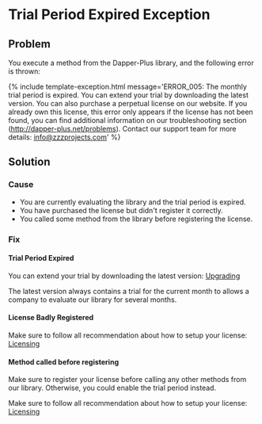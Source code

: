 # Trial Period Expired Exception

## Problem

You execute a method from the Dapper-Plus library, and the following error is thrown:

{% include template-exception.html message='ERROR_005: The monthly trial period is expired. You can extend your trial by downloading the latest version. You can also purchase a perpetual license on our website. If you already own this license, this error only appears if the license has not been found, you can find additional information on our troubleshooting section (http://dapper-plus.net/problems). Contact our support team for more details: info@zzzprojects.com' %}

## Solution

### Cause

- You are currently evaluating the library and the trial period is expired.
- You have purchased the license but didn't register it correctly.
- You called some method from the library before registering the license.

### Fix

#### Trial Period Expired

You can extend your trial by downloading the latest version: [Upgrading](http://dapper-plus.net/upgrading)

The latest version always contains a trial for the current month to allows a company to evaluate our library for several months.

#### License Badly Registered

Make sure to follow all recommendation about how to setup your license: [Licensing](http://dapper-plus.net/licensing)

#### Method called before registering

Make sure to register your license before calling any other methods from our library. Otherwise, you could enable the trial period instead.

Make sure to follow all recommendation about how to setup your license: [Licensing](http://dapper-plus.net/licensing)
